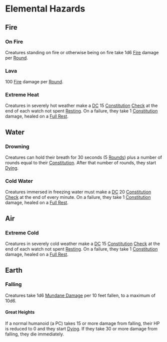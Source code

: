# Elemental Hazards

## Fire

### On Fire

Creatures standing on fire or otherwise being on fire take 1d6 [Fire](../Damage%20Types/Fire.md) damage per [Round](../Game%20Procedures/Round.md).

### Lava

100 [Fire](../Damage%20Types/Fire.md) damage per [Round](../Game%20Procedures/Round.md).

### Extreme Heat

Creatures in severely hot weather make a [DC](../Game%20Procedures/DC.md) 15 [Constitution](../Player%20Characters/Chosen%20Statistics/Constitution.md) [Check](../Game%20Procedures/Check.md) at the end of each watch not spent [Resting](../Game%20Procedures/Resting.md). On a failure, they take 1 [Constitution](../Player%20Characters/Chosen%20Statistics/Constitution.md) damage, healed on a [Full Rest](../Game%20Procedures/Resting.md#Full%20Rest).

## Water

### Drowning

Creatures can hold their breath for 30 seconds (5 [Rounds](../Game%20Procedures/Round.md)) plus a number of rounds equal to their [Constitution](../Player%20Characters/Chosen%20Statistics/Constitution.md). After that number of rounds, they start [Dying](../Conditions/Dying.md).

### Cold Water

Creatures immersed in freezing water must make a [DC](../Game%20Procedures/DC.md) 20 [Constitution](../Player%20Characters/Chosen%20Statistics/Constitution.md) [Check](../Game%20Procedures/Check.md) at the end of every minute. On a failure, they take 1 [Constitution](../Player%20Characters/Chosen%20Statistics/Constitution.md) damage, healed on a [Full Rest](../Game%20Procedures/Resting.md#Full%20Rest).

## Air

### Extreme Cold

Creatures in severely cold weather make a [DC](../Game%20Procedures/DC.md) 15 [Constitution](../Player%20Characters/Chosen%20Statistics/Constitution.md) [Check](../Game%20Procedures/Check.md) at the end of each watch not spent [Resting](../Game%20Procedures/Resting.md). On a failure, they take 1 [Constitution](../Player%20Characters/Chosen%20Statistics/Constitution.md) damage, healed on a [Full Rest](../Game%20Procedures/Resting.md#Full%20Rest).

## Earth

### Falling

Creatures take 1d6 [Mundane Damage](../Damage%20Types/Mundane%20Damage.md) per 10 feet fallen, to a maximum of 10d6.

#### Great Heights

If a normal humanoid (a PC) takes 15 or more damage from falling, their HP is reduced to 0 and they start [Dying](../Conditions/Dying.md). If they take 30 or more damage from falling, they die immediately.
